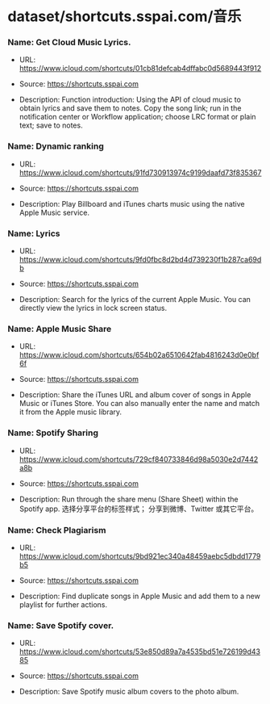 # dataset/shortcuts.sspai.com/音乐

### Name: Get Cloud Music Lyrics.

- URL: https://www.icloud.com/shortcuts/01cb81defcab4dffabc0d5689443f912

- Source: https://shortcuts.sspai.com

- Description: Function introduction: Using the API of cloud music to obtain lyrics and save them to notes. Copy the song link; run in the notification center or Workflow application; choose LRC format or plain text; save to notes.

### Name: Dynamic ranking

- URL: https://www.icloud.com/shortcuts/91fd730913974c9199daafd73f835367

- Source: https://shortcuts.sspai.com

- Description: Play Billboard and iTunes charts music using the native Apple Music service.

### Name: Lyrics

- URL: https://www.icloud.com/shortcuts/9fd0fbc8d2bd4d739230f1b287ca69db

- Source: https://shortcuts.sspai.com

- Description: Search for the lyrics of the current Apple Music. You can directly view the lyrics in lock screen status.

### Name: Apple Music Share

- URL: https://www.icloud.com/shortcuts/654b02a6510642fab4816243d0e0bf6f

- Source: https://shortcuts.sspai.com

- Description: Share the iTunes URL and album cover of songs in Apple Music or iTunes Store. You can also manually enter the name and match it from the Apple music library.

### Name: Spotify Sharing

- URL: https://www.icloud.com/shortcuts/729cf840733846d98a5030e2d7442a8b

- Source: https://shortcuts.sspai.com

- Description: Run through the share menu (Share Sheet) within the Spotify app.
选择分享平台的标签样式；
分享到微博、Twitter 或其它平台。

### Name: Check Plagiarism

- URL: https://www.icloud.com/shortcuts/9bd921ec340a48459aebc5dbdd1779b5

- Source: https://shortcuts.sspai.com

- Description: Find duplicate songs in Apple Music and add them to a new playlist for further actions.

### Name: Save Spotify cover.

- URL: https://www.icloud.com/shortcuts/53e850d89a7a4535bd51e726199d4385

- Source: https://shortcuts.sspai.com

- Description: Save Spotify music album covers to the photo album.

